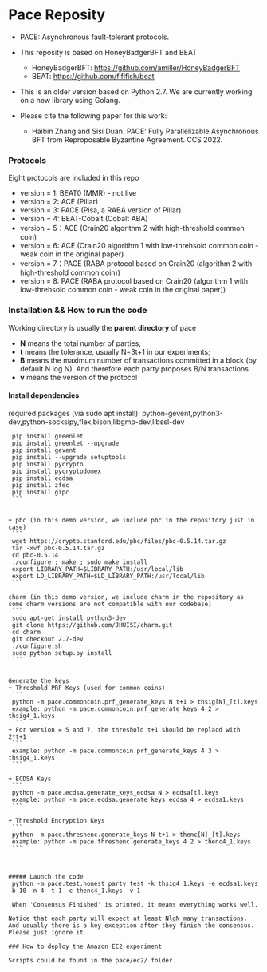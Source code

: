 # Pace Reposity

- PACE: Asynchronous fault-tolerant protocols. 
- This reposity is based on HoneyBadgerBFT and BEAT
  - HoneyBadgerBFT: https://github.com/amiller/HoneyBadgerBFT
  - BEAT: https://github.com/fififish/beat

- This is an older version based on Python 2.7. We are currently working on a new library using Golang. 

- Please cite the following paper for this work:

  - Haibin Zhang and Sisi Duan. PACE: Fully Parallelizable Asynchronous BFT from Reproposable Byzantine Agreement. CCS 2022. 

### Protocols
Eight protocols are included in this repo

+ version = 1: BEAT0 (MMR) - not live
+ version = 2: ACE (Pillar)
+ version = 3: PACE (Pisa, a RABA version of Pillar)
+ version = 4: BEAT-Cobalt (Cobalt ABA)
+ version = 5：ACE (Crain20 algorithm 2 with high-threshold common coin)
+ version = 6: ACE (Crain20 algorithm 1 with low-threhsold common coin - weak coin in the original paper)
+ version = 7：PACE (RABA protocol based on Crain20 (algorithm 2 with high-threshold common coin))
+ version = 8: PACE (RABA protocol based on Crain20 (algorithm 1 with low-threhsold common coin - weak coin in the original paper))

### Installation && How to run the code

Working directory is usually the **parent directory** of pace

+ **N** means the total number of parties;
+ **t** means the tolerance, usually N=3t+1 in our experiments;
+ **B** means the maximum number of transactions committed in a block (by default N log N). And therefore each party proposes B/N transactions.
+ **v** means the version of the protocol 

#### Install dependencies 

required packages (via sudo apt install): python-gevent,python3-dev,python-socksipy,flex,bison,libgmp-dev,libssl-dev
   ```
    pip install greenlet
    pip install greenlet --upgrade
    pip install gevent
    pip install --upgrade setuptools
    pip install pycrypto
    pip install pycryptodomex 
    pip install ecdsa
    pip install zfec
    pip install gipc
    ```


+ pbc (in this demo version, we include pbc in the repository just in case)
    ```
    wget https://crypto.stanford.edu/pbc/files/pbc-0.5.14.tar.gz
    tar -xvf pbc-0.5.14.tar.gz
    cd pbc-0.5.14
    ./configure ; make ; sudo make install
    export LIBRARY_PATH=$LIBRARY_PATH:/usr/local/lib
    export LD_LIBRARY_PATH=$LD_LIBRARY_PATH:/usr/local/lib
    ```

charm (in this demo version, we include charm in the repository as some charm versions are not compatible with our codebase)
    ```
    sudo apt-get install python3-dev
    git clone https://github.com/JHUISI/charm.git 
    cd charm
    git checkout 2.7-dev
    ./configure.sh
    sudo python setup.py install
    ```


Generate the keys
+ Threshold PRF Keys (used for common coins)
    ```
    python -m pace.commoncoin.prf_generate_keys N t+1 > thsig[N]_[t].keys
    example: python -m pace.commoncoin.prf_generate_keys 4 2 > thsig4_1.keys
    ```
+ For version = 5 and 7, the threshold t+1 should be replacd with 2*t+1
    ```
    example: python -m pace.commoncoin.prf_generate_keys 4 3 > thsig4_1.keys
    ```

+ ECDSA Keys
    ```
    python -m pace.ecdsa.generate_keys_ecdsa N > ecdsa[t].keys
    example: python -m pace.ecdsa.generate_keys_ecdsa 4 > ecdsa1.keys
    ```

+ Threshold Encryption Keys
    ```
    python -m pace.threshenc.generate_keys N t+1 > thenc[N]_[t].keys
    example: python -m pace.threshenc.generate_keys 4 2 > thenc4_1.keys
    ```



##### Launch the code
    python -m pace.test.honest_party_test -k thsig4_1.keys -e ecdsa1.keys -b 10 -n 4 -t 1 -c thenc4_1.keys -v 1

    When 'Consensus Finished' is printed, it means everything works well. 
    
Notice that each party will expect at least NlgN many transactions. And usually there is a key exception after they finish the consensus. Please just ignore it.

### How to deploy the Amazon EC2 experiment

Scripts could be found in the pace/ec2/ folder.